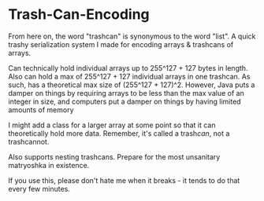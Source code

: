 # Trash-Can-Encoding
From here on, the word "trashcan" is synonymous to the word "list".
A quick trashy serialization system I made for encoding arrays &amp; trashcans of arrays.

Can technically hold individual arrays up to 255^127 + 127 bytes in length. Also can hold a max of 255^127 + 127 individual arrays in one trashcan. As such, has a theoretical max size of (255^127 + 127)^2. However, Java puts a damper on things by requiring arrays to be less than the max value of an integer in size, and computers put a damper on things by having limited amounts of memory

I might add a class for a larger array at some point so that it can theoretically hold more data. Remember, it's called a trash*can*, not a trashcannot.

Also supports nesting trashcans. Prepare for the most unsanitary matryoshka in existence.

If you use this, please don't hate me when it breaks - it tends to do that every few minutes.
